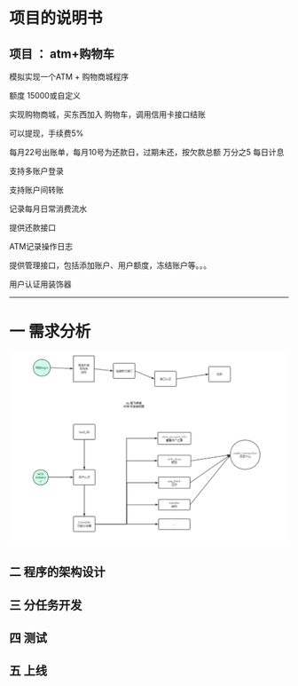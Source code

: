 # 项目的说明书
## 项目 ： atm+购物车

模拟实现一个ATM + 购物商城程序



额度 15000或自定义

实现购物商城，买东西加入 购物车，调用信用卡接口结账

可以提现，手续费5%

每月22号出账单，每月10号为还款日，过期未还，按欠款总额 万分之5 每日计息

支持多账户登录

支持账户间转账

记录每月日常消费流水

提供还款接口

ATM记录操作日志 

提供管理接口，包括添加账户、用户额度，冻结账户等。。。

用户认证用装饰器

----

# 一 需求分析
![](lib/img.png)



## 二  程序的架构设计
## 三 分任务开发
## 四 测试
## 五 上线
